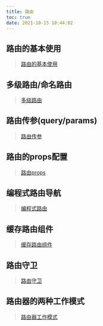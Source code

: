 ```yaml
---
title: 路由
toc: true
date: 2021-10-15 10:44:02
---
```


## 路由的基本使用
>[路由的基本使用](/All/frame/vue/Route/basic "路由的基本使用")

## 多级路由/命名路由
>[多级路由](/All/frame/vue/Route/multiRoute "多级路由")

## 路由传参(query/params)
>[路由传参](/All/frame/vue/Route/qp "路由传参")

## 路由的props配置
>[路由props](/All/frame/vue/Route/props "路由props")

## 编程式路由导航
>[编程式路由](/All/frame/vue/Route/routeNav "编程式路由导航")

## 缓存路由组件
>[缓存路由组件](/All/frame/vue/Route/keepAlive "缓存路由组件")

## 路由守卫
>[路由守卫](/All/frame/vue/Route/routeGuard "路由守卫")

## 路由器的两种工作模式
>[路由器工作模式](/All/frame/vue/Route/routerWorkingMode)